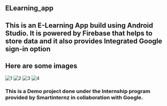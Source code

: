 ## ELearning_app

## This is an E-Learning App build using Android Studio. It is powered by Firebase that helps to store data and it also provides Integrated Google sign-in option

## Here are some images


![1](https://user-images.githubusercontent.com/107347869/192141394-925edba4-0644-4f45-939f-92378e72d273.jpg)
![2](https://user-images.githubusercontent.com/107347869/192141402-c9269ec9-5ac3-4c8b-904e-bee21728fe14.jpg)
![3](https://user-images.githubusercontent.com/107347869/192141407-50b14094-d93e-4747-a7f4-0f3c6557d446.jpg)
![4](https://user-images.githubusercontent.com/107347869/192141413-c4fa4147-d941-4404-a6fc-e29197f95126.jpg)


### This is a Demo project done under the Internship program provided by Smartinternz in collaboration with Google.
